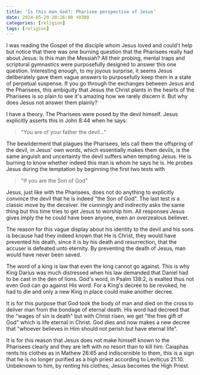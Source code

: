 ```yaml
---
title: 'Is this man God?: Pharisee perspective of Jesus'
date: 2024-05-20 20:26:00 +0300
categories: [religion]
tags: [religion]
---
```


I was reading the Gospel of the disciple whom Jesus loved and could\'t help but notice that there was one burning question that the Pharisees really had about Jesus: Is this man the Messiah? All their probing, mental traps and scriptural gymnastics were purposefully designed to answer this one question. Interesting enough, to my joyous surprise, it seems Jesus deliberately gave them vague answers to purposefully keep them in a state of perpetual suspense. If you go through the exchanges between Jesus and the Pharisees, this ambiguity that Jesus the Christ plants in the hearts of the Pharisees is so plain to see it's amazing how we rarely discern it. But why does Jesus not answer them plainly?

I have a theory. The Pharisees were posed by the devil himself. Jesus explicitly asserts this in John 8:44 when he says:

> "You are of your father the devil..."

The bewilderment that plagues the Pharisees, lets call them the offspring of the devil, in Jesus' own words, which essentially makes them devils, is the same anguish and uncertainty the devil suffers when tempting Jesus. He is burning to know whether indeed this man is whom he says he is. He probes Jesus during the temptation by beginning the first two tests with

> "If you are the Son of God"

Jesus, just like with the Pharisees, does not do anything to explicitly convince the devil that he is indeed "the Son of God". The last test is a classic move by the deceiver. He cunningly and indirectly asks the same thing but this time tries to get Jesus to worship him. All responses Jesus gives imply the he could have been anyone, even an overzealous believer.

The reason for this vague display about his identity to the devil and his sons is because had they indeed known that He is Christ, they would have prevented his death, since it is by his death and resurrection, that the accuser is defeated unto eternity. By preventing the death of Jesus, man would have never been saved.

The word of a king is law that even the king cannot go against. This is why King Darius was much distressed when his law demanded that Daniel had to be cast in the den of lions. God's word, in Psalm 138:2, is exalted thus not even God can go against His word. For a King's decree to be revoked, he had to die and only a new King in place could make another decree.

It is for this purpose that God took the body of man and died on the cross to deliver man from the bondage of eternal death. His word had decreed that the "wages of sin is death" but with Christ risen, we get "the free gift of God" which is life eternal in Christ. God dies and now makes a new decree that "whoever believes in Him should not perish but have eternal life".

It is for this reason that Jesus does not make himself known to the Pharisees clearly and they are left with no resort than to kill him. Caiaphas rents his clothes as in Mathew 26:65 and indiscernible to them, this is a sign that he is no longer purified as a high priest according to Leviticus 21:10. Unbeknown to him, by renting his clothes, Jesus becomes the High Priest.
